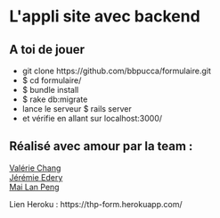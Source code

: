 
<h1>L'appli site avec backend</h1>

</ul>
<h2 id="a-toi-de-jouer">A toi de jouer</h2>

<ul>
<li>git clone https://github.com/bbpucca/formulaire.git </li>
<li>$ cd formulaire/
<li>$ bundle install</li>
<li>$ rake db:migrate</li>
<li>lance le serveur $ rails server</li>
<li>et vérifie en allant sur localhost:3000/ </li>
</ul>


<h2 id="réalisé-avec-amour-par-la-team-five">Réalisé avec amour par la team :</h2>

<a href="https://github.com/bbpucca">Valérie Chang</a><br>
<a href="https://github.com/jjeleven11">Jérémie Edery</a><br>
<a href="https://github.com/Careless-Whisper">Mai Lan Peng</a></p>


<p>Lien Heroku : https://thp-form.herokuapp.com/
